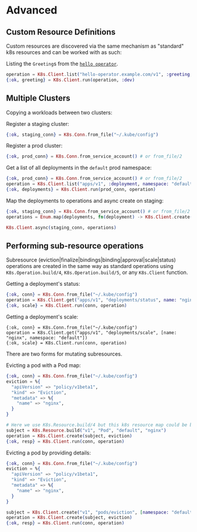 # Advanced 

## Custom Resource Definitions

Custom resources are discovered via the same mechanism as "standard" k8s resources and can be worked with as such:

Listing the `Greeting`s from the [`hello operator`](https://github.com/coryodaniel/hello_operator).

```elixir
operation = K8s.Client.list("hello-operator.example.com/v1", :greeting, [namespace: "default"])
{:ok, greeting} = K8s.Client.run(operation, :dev)
```

## Multiple Clusters

Copying a workloads between two clusters:

Register a staging cluster:

```elixir
{:ok, staging_conn} = K8s.Conn.from_file("~/.kube/config")
```

Register a prod cluster:

```elixir
{:ok, prod_conn} = K8s.Conn.from_service_account() # or from_file/2
```

Get a list of all deployments in the `default` prod namespace:

```elixir
{:ok, prod_conn} = K8s.Conn.from_service_account() # or from_file/2
operation = K8s.Client.list("apps/v1", :deployment, namespace: "default")
{:ok, deployments} = K8s.Client.run(prod_conn, operation)
```

Map the deployments to operations and async create on staging:

```elixir
{:ok, staging_conn} = K8s.Conn.from_service_account() # or from_file/2
operations = Enum.map(deployments, fn(deployment) -> K8s.Client.create(deployment) end)

K8s.Client.async(staging_conn, operations)
```

## Performing sub-resource operations

Subresource (eviction|finalize|bindings|binding|approval|scale|status) operations are created in the same way as standard operations using `K8s.Operation.build/4`, `K8s.Operation.build/5`, or any `K8s.Client` function.

Getting a deployment's status:

```elixir
{:ok, conn} = K8s.Conn.from_file("~/.kube/config")
operation = K8s.Client.get("apps/v1", "deployments/status", name: "nginx", namespace: "default")
{:ok, scale} = K8s.Client.run(conn, operation)
```

Getting a deployment's scale:

```
{:ok, conn} = K8s.Conn.from_file("~/.kube/config")
operation = K8s.Client.get("apps/v1", "deployments/scale", [name: "nginx", namespace: "default"])
{:ok, scale} = K8s.Client.run(conn, operation)
```

There are two forms for mutating subresources.

Evicting a pod with a Pod map:

```elixir
{:ok, conn} = K8s.Conn.from_file("~/.kube/config")
eviction = %{
  "apiVersion" => "policy/v1beta1",
  "kind" => "Eviction",
  "metadata" => %{
    "name" => "nginx",
  }
}

# Here we use K8s.Resource.build/4 but this k8s resource map could be built manually or retrieved from the k8s API
subject = K8s.Resource.build("v1", "Pod", "default", "nginx")
operation = K8s.Client.create(subject, eviction)
{:ok, resp} = K8s.Client.run(conn, operation)
```

Evicting a pod by providing details:

```elixir
{:ok, conn} = K8s.Conn.from_file("~/.kube/config")
eviction = %{
  "apiVersion" => "policy/v1beta1",
  "kind" => "Eviction",
  "metadata" => %{
    "name" => "nginx",
  }
}

subject = K8s.Client.create("v1", "pods/eviction", [namespace: "default", name: "nginx"], eviction)
operation = K8s.Client.create(subject, eviction)
{:ok, resp} = K8s.Client.run(conn, operation)
```

